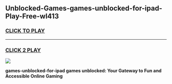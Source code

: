 
## Unblocked-Games-games-unblocked-for-ipad-Play-Free-wl413
<h3>
<a href="https://premium76.site?title=games-unblocked-for-ipad&ref=18A1">CLICK TO PLAY</a></h3>
<hr>

<h3>
<a href="https://premium76.site?title=games-unblocked-for-ipad&ref=18A1">CLICK 2 PLAY</a>
  
</h3>

<a href="https://premium76.site?title=games-unblocked-for-ipad&ref=18A1"><img src="https://clearcache.store/games.png"></a>


**games-unblocked-for-ipad games unblocked: Your Gateway to Fun and Accessible Online Gaming**
